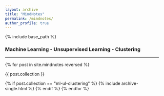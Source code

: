 ```yaml
---
layout: archive
title: "MindNotes"
permalink: /mindnotes/
author_profile: true
---
```


{% include base_path %}

<h3>Machine Learning - Unsupervised Learning - Clustering</h3>
<hr>
{% for post in site.mindnotes reversed %}
    <p>{{ post.collection }}</p>
    {% if post.collection == "ml-ul-clustering" %}
      {% include archive-single.html %}
    {% endif %}
{% endfor %}
